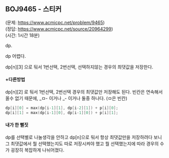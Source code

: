 ## BOJ9465 - 스티커  
(문제: https://www.acmicpc.net/problem/9465)  
(정답: https://www.acmicpc.net/source/20964299)  
(시간: 1시간 18분)  

dp.  

dp 어렵다.  

dp[n][3] 으로 둬서 1번선택, 2번선택, 선택하지않는 경우의 최댓값을 저장한다.  

#### +다른방법
dp[n][2] 로 둬서 1번선택, 2번선택 경우의 최댓값만 저장해도 된다. 빈칸은 연속해서 올수 없기 때문에, _ㅁ- 이거나 _- 이거나 둘중 하나다. (ㅁ은 빈칸)
```cpp
dp[i][0] = max(dp[i-1][1], dp[i-2][1]) + p[i][0];
dp[i][1] = max(dp[i-1][0], dp[i-1][0]) + p[i][1];
```

#### 내가 한 뻘짓  
dp를 선택별로 나눌생각을 안하고 dp[n]으로 둬서 항상 최댓값만을 저장하려다 보니 그 최댓값에서 뭘 선택했는지도 따로 저장시켜야 했고 뭘 선택했는지에 따라 경우의 수가 굉장히 복잡하게 나뉘어졌다.